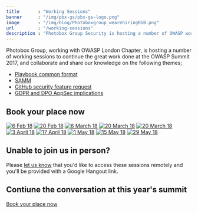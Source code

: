 ```yaml
---
title       : "Working Sessions"
banner      : "/img/pbx-gs/pbx-gs-logo.png"
image       : "/img/blog/Photoboxgroup_wearehiringRGB.png"
url         : "/working-sessions"
description : "Photobox Group Security is hosting a number of OWASP working sessions to discuss the hot topics in industy."
---
```

Photobox Group, working with OWASP London Chapter, is hosting a number of working sessions to continue the great work done at the OWASP Summit 2017, and collaborate and share our knowledge on the following themes;

  - [Playbook common format](https://owaspsummit.org/Outcomes/Playbooks/Playbooks-Common-Format.html)
  - [SAMM](https://owaspsummit.org/Outcomes/OwaspSAMM/OWASP-SAMM.html)
  - [GitHub security feature request](https://owaspsummit.org/Outcomes/GitHub-Security-Feature-Request.html)
  - [GDPR and DPO AppSec implications](https://owaspsummit.org/Outcomes/CISO/GDPR-letter.html)
  
## Book your place now
[![6 Feb 18](/img/working-sessions/0602.png)](https://www.eventbrite.com/e/owasp-working-session-tickets-42150953637)
[![20 Feb 18](/img/working-sessions/2002.png)](https://www.eventbrite.com/e/owasp-working-session-tickets-42150963667)
[![6 March 18](/img/working-sessions/0603.png)](https://www.eventbrite.com/e/owasp-working-session-tickets-42421848892)
[![20 March 18](/img/working-sessions/2003.png)](https://www.eventbrite.com/e/owasp-working-session-tickets-42421937156)
[![20 March 18](/img/working-sessions/2003.png)](https://www.eventbrite.com/e/owasp-working-session-tickets-42421937156)
[![3 April 18](/img/working-sessions/0304.png)](https://www.eventbrite.com/e/owasp-working-session-tickets-42421966243)
[![17 April 18](/img/working-sessions/1704.png)](https://www.eventbrite.com/e/owasp-working-session-tickets-42422014387)
[![1 May 18](/img/working-sessions/0105.png)](https://www.eventbrite.com/e/owasp-working-session-tickets-42422060525)
[![15 May 18](/img/working-sessions/1505.png)](https://www.eventbrite.com/e/owasp-working-session-tickets-42422098639)
[![29 May 18](/img/working-sessions/2905.png)](https://www.eventbrite.com/e/owasp-working-session-tickets-42422146783)
  
## Unable to join us in person?
Please [let us know](mailto:project-cx@photobox.com) that you'd like to access these sessions remotely and you'll be provided with a Google Hangout link.

## Contiune the conversation at this year's summit
[Book your place now](https://www.eventbrite.be/register?orderid=edf75c84ff8211e7ba8f0a7c4741b16a&client_token=e4fafab0187745b19c53c8513cb94bd1&eid=39825671656)
